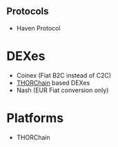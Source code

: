 ## Protocols
- Haven Protocol

# DEXes
- Coinex (Fiat B2C instead of C2C)
- [THORChain](THORChain.md) based DEXes
- Nash (EUR Fiat conversion only)

# Platforms
- THORChain
	